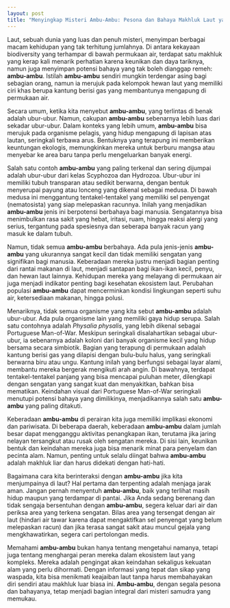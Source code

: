 ```yaml
---
layout: post
title: "Menyingkap Misteri Ambu-Ambu: Pesona dan Bahaya Makhluk Laut yang Memukau"
---
```


Laut, sebuah dunia yang luas dan penuh misteri, menyimpan berbagai macam kehidupan yang tak terhitung jumlahnya. Di antara kekayaan biodiversity yang terhampar di bawah permukaan air, terdapat satu makhluk yang kerap kali menarik perhatian karena keunikan dan daya tariknya, namun juga menyimpan potensi bahaya yang tak boleh dianggap remeh: **ambu-ambu**. Istilah **ambu-ambu** sendiri mungkin terdengar asing bagi sebagian orang, namun ia merujuk pada kelompok hewan laut yang memiliki ciri khas berupa kantung berisi gas yang membantunya mengapung di permukaan air.

Secara umum, ketika kita menyebut **ambu-ambu**, yang terlintas di benak adalah ubur-ubur. Namun, cakupan **ambu-ambu** sebenarnya lebih luas dari sekadar ubur-ubur. Dalam konteks yang lebih umum, **ambu-ambu** bisa merujuk pada organisme pelagis, yang hidup mengapung di lapisan atas lautan, seringkali terbawa arus. Bentuknya yang terapung ini memberikan keuntungan ekologis, memungkinkan mereka untuk berburu mangsa atau menyebar ke area baru tanpa perlu mengeluarkan banyak energi.

Salah satu contoh **ambu-ambu** yang paling terkenal dan sering dijumpai adalah ubur-ubur dari kelas Scyphozoa dan Hydrozoa. Ubur-ubur ini memiliki tubuh transparan atau sedikit berwarna, dengan bentuk menyerupai payung atau lonceng yang dikenal sebagai medusa. Di bawah medusa ini menggantung tentakel-tentakel yang memiliki sel penyengat (nematosista) yang siap melepaskan racunnya. Inilah yang menjadikan **ambu-ambu** jenis ini berpotensi berbahaya bagi manusia. Sengatannya bisa menimbulkan rasa sakit yang hebat, iritasi, ruam, hingga reaksi alergi yang serius, tergantung pada spesiesnya dan seberapa banyak racun yang masuk ke dalam tubuh.

Namun, tidak semua **ambu-ambu** berbahaya. Ada pula jenis-jenis **ambu-ambu** yang ukurannya sangat kecil dan tidak memiliki sengatan yang signifikan bagi manusia. Keberadaan mereka justru menjadi bagian penting dari rantai makanan di laut, menjadi santapan bagi ikan-ikan kecil, penyu, dan hewan laut lainnya. Kehidupan mereka yang melayang di permukaan air juga menjadi indikator penting bagi kesehatan ekosistem laut. Perubahan populasi **ambu-ambu** dapat mencerminkan kondisi lingkungan seperti suhu air, ketersediaan makanan, hingga polusi.

Menariknya, tidak semua organisme yang kita sebut **ambu-ambu** adalah ubur-ubur. Ada pula organisme lain yang memiliki gaya hidup serupa. Salah satu contohnya adalah *Physalia physalis*, yang lebih dikenal sebagai Portuguese Man-of-War. Meskipun seringkali disalahartikan sebagai ubur-ubur, ia sebenarnya adalah koloni dari banyak organisme kecil yang hidup bersama secara simbiotik. Bagian yang terapung di permukaan adalah kantung berisi gas yang dilapisi dengan bulu-bulu halus, yang seringkali berwarna biru atau ungu. Kantung inilah yang berfungsi sebagai layar alami, membantu mereka bergerak mengikuti arah angin. Di bawahnya, terdapat tentakel-tentakel panjang yang bisa mencapai puluhan meter, dilengkapi dengan sengatan yang sangat kuat dan menyakitkan, bahkan bisa mematikan. Keindahan visual dari Portuguese Man-of-War seringkali menutupi potensi bahaya yang dimilikinya, menjadikannya salah satu **ambu-ambu** yang paling ditakuti.

Keberadaan **ambu-ambu** di perairan kita juga memiliki implikasi ekonomi dan pariwisata. Di beberapa daerah, keberadaan **ambu-ambu** dalam jumlah besar dapat mengganggu aktivitas penangkapan ikan, terutama jika jaring nelayan tersangkut atau rusak oleh sengatan mereka. Di sisi lain, keunikan bentuk dan keindahan mereka juga bisa menarik minat para penyelam dan pecinta alam. Namun, penting untuk selalu diingat bahwa **ambu-ambu** adalah makhluk liar dan harus didekati dengan hati-hati.

Bagaimana cara kita berinteraksi dengan **ambu-ambu** jika kita menjumpainya di laut? Hal pertama dan terpenting adalah menjaga jarak aman. Jangan pernah menyentuh **ambu-ambu**, baik yang terlihat masih hidup maupun yang terdampar di pantai. Jika Anda sedang berenang dan tidak sengaja bersentuhan dengan **ambu-ambu**, segera keluar dari air dan periksa area yang terkena sengatan. Bilas area yang tersengat dengan air laut (hindari air tawar karena dapat mengaktifkan sel penyengat yang belum melepaskan racun) dan jika terasa sangat sakit atau muncul gejala yang mengkhawatirkan, segera cari pertolongan medis.

Memahami **ambu-ambu** bukan hanya tentang mengetahui namanya, tetapi juga tentang menghargai peran mereka dalam ekosistem laut yang kompleks. Mereka adalah pengingat akan keindahan sekaligus kekuatan alam yang perlu dihormati. Dengan informasi yang tepat dan sikap yang waspada, kita bisa menikmati keajaiban laut tanpa harus membahayakan diri sendiri atau makhluk luar biasa ini. **Ambu-ambu**, dengan segala pesona dan bahayanya, tetap menjadi bagian integral dari misteri samudra yang memukau.
